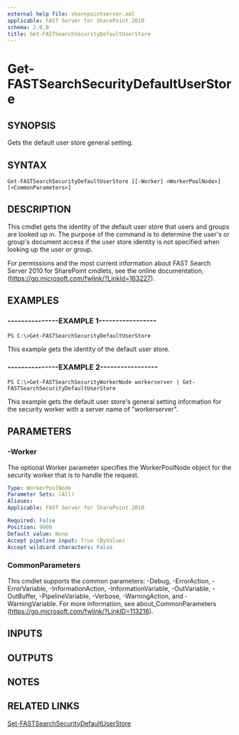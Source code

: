 ```yaml
---
external help file: sharepointserver.xml
applicable: FAST Server for SharePoint 2010
schema: 2.0.0
title: Get-FASTSearchSecurityDefaultUserStore
---
```


# Get-FASTSearchSecurityDefaultUserStore

## SYNOPSIS
Gets the default user store general setting.

## SYNTAX

```
Get-FASTSearchSecurityDefaultUserStore [[-Worker] <WorkerPoolNode>] [<CommonParameters>]
```

## DESCRIPTION
This cmdlet gets the identity of the default user store that users and groups are looked up in.
The purpose of the command is to determine the user's or group's document access if the user store identity is not specified when looking up the user or group.

For permissions and the most current information about FAST Search Server 2010 for SharePoint cmdlets, see the online documentation, (https://go.microsoft.com/fwlink/?LinkId=163227).

## EXAMPLES

### ---------------EXAMPLE 1-----------------
```
PS C:\>Get-FASTSearchSecurityDefaultUserStore
```

This example gets the identity of the default user store.

### ---------------EXAMPLE 2-----------------
```
PS C:\>Get-FASTSearchSecurityWorkerNode workerserver | Get-FASTSearchSecurityDefaultUserStore
```

This example gets the default user store's general setting information for the security worker with a server name of "workerserver".

## PARAMETERS

### -Worker
The optional Worker parameter specifies the WorkerPoolNode object for the security worker that is to handle the request.

```yaml
Type: WorkerPoolNode
Parameter Sets: (All)
Aliases: 
Applicable: FAST Server for SharePoint 2010

Required: False
Position: 9999
Default value: None
Accept pipeline input: True (ByValue)
Accept wildcard characters: False
```

### CommonParameters
This cmdlet supports the common parameters: -Debug, -ErrorAction, -ErrorVariable, -InformationAction, -InformationVariable, -OutVariable, -OutBuffer, -PipelineVariable, -Verbose, -WarningAction, and -WarningVariable. For more information, see about_CommonParameters (https://go.microsoft.com/fwlink/?LinkID=113216).

## INPUTS

## OUTPUTS

## NOTES

## RELATED LINKS

[Set-FASTSearchSecurityDefaultUserStore](Set-FASTSearchSecurityDefaultUserStore.md)

